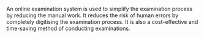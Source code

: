 An online examination system is used to simplify the examination process by reducing the manual work. It reduces the risk of human errors by completely digitising the examination process. It is also a cost-effective and time-saving method of conducting examinations.
